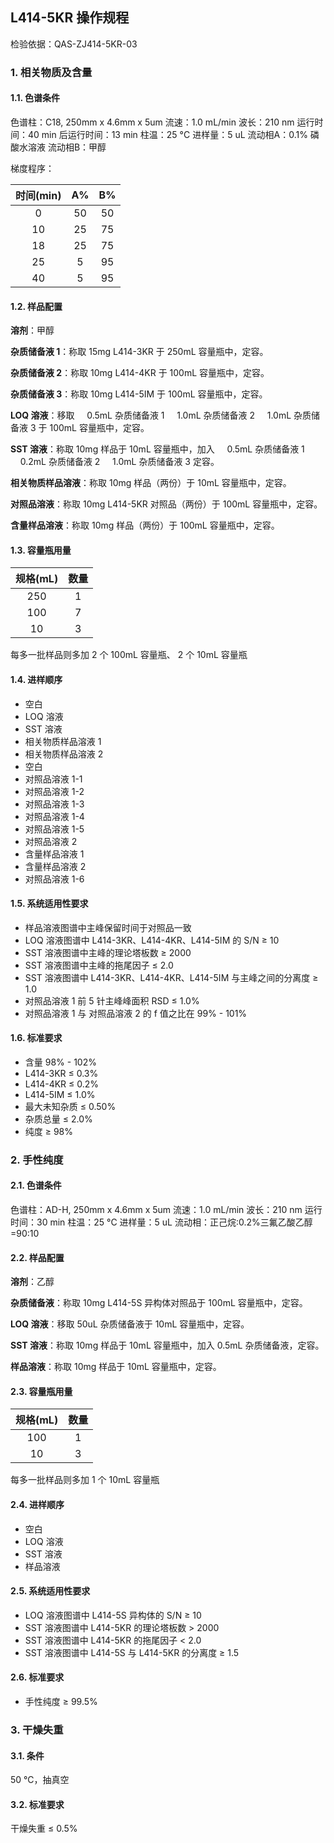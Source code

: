 ## L414-5KR 操作规程

检验依据：QAS-ZJ414-5KR-03

### 1. 相关物质及含量

#### 1.1. 色谱条件

色谱柱：C18, 250mm x 4.6mm x 5um
流速：1.0 mL/min
波长：210 nm
运行时间：40 min
后运行时间：13 min
柱温：25 °C
进样量：5 uL
流动相A：0.1% 磷酸水溶液
流动相B：甲醇

梯度程序：

| 时间(min) |  A%   |  B%   |
| :-------: | :---: | :---: |
|     0     |  50   |  50   |
|    10     |  25   |  75   |
|    18     |  25   |  75   |
|    25     |   5   |  95   |
|    40     |   5   |  95   |

#### 1.2. 样品配置

**溶剂**：甲醇

**杂质储备液 1**：称取 15mg L414-3KR 于 250mL 容量瓶中，定容。

**杂质储备液 2**：称取 10mg L414-4KR 于 100mL 容量瓶中，定容。

**杂质储备液 3**：称取 10mg L414-5IM 于 100mL 容量瓶中，定容。

**LOQ 溶液**：移取
    &nbsp;&nbsp;&nbsp;&nbsp;0.5mL 杂质储备液 1
    &nbsp;&nbsp;&nbsp;&nbsp;1.0mL 杂质储备液 2
    &nbsp;&nbsp;&nbsp;&nbsp;1.0mL 杂质储备液 3
于 100mL 容量瓶中，定容。

**SST 溶液**：称取 10mg 样品于 10mL 容量瓶中，加入
    &nbsp;&nbsp;&nbsp;&nbsp;0.5mL 杂质储备液 1
    &nbsp;&nbsp;&nbsp;&nbsp;0.2mL 杂质储备液 2
    &nbsp;&nbsp;&nbsp;&nbsp;1.0mL 杂质储备液 3
定容。

**相关物质样品溶液**：称取 10mg 样品（两份）于 10mL 容量瓶中，定容。

**对照品溶液**：称取 10mg L414-5KR 对照品（两份）于 100mL 容量瓶中，定容。

**含量样品溶液**：称取 10mg 样品（两份）于 100mL 容量瓶中，定容。

#### 1.3. 容量瓶用量

| 规格(mL) | 数量  |
| :------: | :---: |
|   250    |   1   |
|   100    |   7   |
|    10    |   3   |

每多一批样品则多加 2 个 100mL 容量瓶、 2 个 10mL 容量瓶

#### 1.4. 进样顺序

+ 空白
+ LOQ 溶液
+ SST 溶液
+ 相关物质样品溶液 1
+ 相关物质样品溶液 2
+ 空白
+ 对照品溶液 1-1
+ 对照品溶液 1-2
+ 对照品溶液 1-3
+ 对照品溶液 1-4
+ 对照品溶液 1-5
+ 对照品溶液 2
+ 含量样品溶液 1
+ 含量样品溶液 2
+ 对照品溶液 1-6

#### 1.5. 系统适用性要求

+ 样品溶液图谱中主峰保留时间于对照品一致
+ LOQ 溶液图谱中 L414-3KR、L414-4KR、L414-5IM 的 S/N &ge; 10
+ SST 溶液图谱中主峰的理论塔板数 &ge; 2000
+ SST 溶液图谱中主峰的拖尾因子 &le; 2.0
+ SST 溶液图谱中 L414-3KR、L414-4KR、L414-5IM 与主峰之间的分离度 &ge; 1.0
+ 对照品溶液 1 前 5 针主峰峰面积 RSD &le; 1.0%
+ 对照品溶液 1 与 对照品溶液 2 的 f 值之比在 99% - 101%

#### 1.6. 标准要求

+ 含量 98% - 102%
+ L414-3KR &le; 0.3%
+ L414-4KR &le; 0.2%
+ L414-5IM &le; 1.0%
+ 最大未知杂质 &le; 0.50%
+ 杂质总量 &le; 2.0%
+ 纯度 &ge; 98%

### 2. 手性纯度

#### 2.1. 色谱条件

色谱柱：AD-H, 250mm x 4.6mm x 5um
流速：1.0 mL/min
波长：210 nm
运行时间：30 min
柱温：25 °C
进样量：5 uL
流动相：正己烷:0.2%三氟乙酸乙醇=90:10

#### 2.2. 样品配置

**溶剂**：乙醇

**杂质储备液**：称取 10mg L414-5S 异构体对照品于 100mL 容量瓶中，定容。

**LOQ 溶液**：移取 50uL 杂质储备液于 10mL 容量瓶中，定容。

**SST 溶液**：称取 10mg 样品于 10mL 容量瓶中，加入 0.5mL 杂质储备液，定容。

**样品溶液**：称取 10mg 样品于 10mL 容量瓶中，定容。

#### 2.3. 容量瓶用量

| 规格(mL) | 数量  |
| :------: | :---: |
|   100    |   1   |
|    10    |   3   |

每多一批样品则多加 1 个 10mL 容量瓶

#### 2.4. 进样顺序

+ 空白
+ LOQ 溶液
+ SST 溶液
+ 样品溶液

#### 2.5. 系统适用性要求

+ LOQ 溶液图谱中 L414-5S 异构体的 S/N &ge; 10
+ SST 溶液图谱中 L414-5KR 的理论塔板数 &gt; 2000
+ SST 溶液图谱中 L414-5KR 的拖尾因子 &lt; 2.0
+ SST 溶液图谱中 L414-5S 与 L414-5KR 的分离度 &ge; 1.5

#### 2.6. 标准要求

+ 手性纯度 &ge; 99.5%

### 3. 干燥失重

#### 3.1. 条件

50 °C，抽真空

#### 3.2. 标准要求

干燥失重 &le; 0.5%
